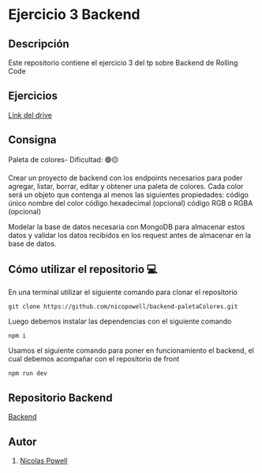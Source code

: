 # Ejercicio 3 Backend

## Descripción

Este repositorio contiene el ejercicio 3 del tp sobre Backend de Rolling Code

## Ejercicios
[Link del drive](https://docs.google.com/document/d/11uNoz8FkpBY6i8wnJA8iUpC1w3_QDI70xGoDFo9Hf_A/edit)

## Consigna

Paleta de colores- Dificultad:  🟢🟡

Crear un proyecto de backend con los endpoints necesarios para poder agregar, listar, borrar, editar y obtener una paleta de colores. Cada color será un objeto que contenga al menos las siguientes propiedades: 
código único
nombre del color
código hexadecimal (opcional)
código RGB o RGBA (opcional)

Modelar la base de datos necesaria con MongoDB para almacenar estos datos y validar los datos recibidos en los request antes de almacenar en la base de datos.



## Cómo utilizar el repositorio 💻

En una terminal utilizar el siguiente comando para clonar el repositorio

```
git clone https://github.com/nicopowell/backend-paletaColores.git
```

Luego debemos instalar las dependencias con el siguiente comando
```
npm i
```

Usamos el siguiente comando para poner en funcionamiento el backend, el cual debemos acompañar con el repositorio de front
```
npm run dev
```

## Repositorio Backend
[Backend](https://github.com/nicopowell/backend-todolist)
## Autor

1. [Nicolas Powell](https://github.com/nicopowell)

<!-- json-server --watch db.json --port 3004 -->